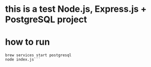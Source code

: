 # this is a test Node.js, Express.js + PostgreSQL project

# how to run
```npm i express pg
brew services start postgresql
node index.js```
